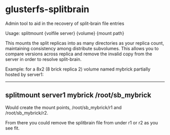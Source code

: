 glusterfs-splitbrain
====================

Admin tool to aid in the recovery of split-brain file entries

Usage: splitmount {volfile server} {volume} {mount path}

This mounts the split replicas into as many directories as your replica count, maintaining
consistency among distribute subvolumes. This allows you to compare versions across replica
and remove the invalid copy from the server in order to resolve split-brain.

Example: for a 8x2 (8 brick replica 2) volume named mybrick partially hosted by server1:

----
   splitmount server1 mybrick /root/sb_mybrick
----

Would create the mount points, /root/sb_mybrick/r1 and /root/sb_mybrick/r2.

From there you could remove the splitbrain file from under r1 or r2 as you
see fit.

